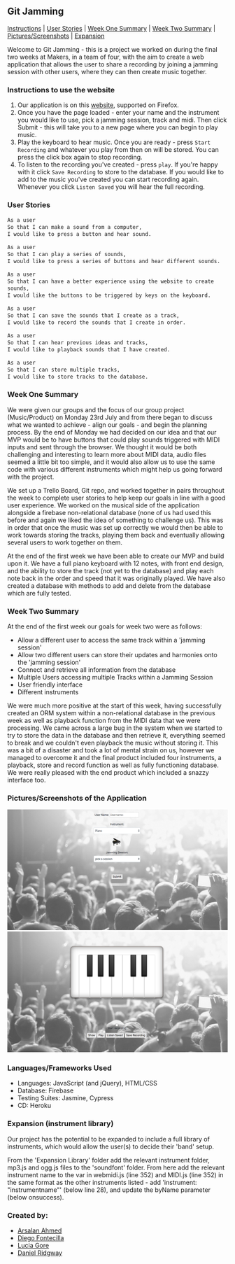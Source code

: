 ## Git Jamming

[Instructions](#instructions) | [User Stories](#user) | [Week One Summary](#one) | [Week Two Summary](#two) | [Pictures/Screenshots](#pictures) | [Expansion](#expansion)


Welcome to Git Jamming - this is a project we worked on during the final two weeks at Makers, in a team of four, with the aim to create a web application that allows the user to share a recording by joining a jamming session with other users, where they can then create music together.

### <a name="instructions"></a>Instructions to use the website
1. Our application is on this [website](#www.gitjamming8.herokuapp.com/azlan.html), supported on Firefox.
2. Once you have the page loaded - enter your name and the instrument you would like to use, pick a jamming session, track and midi. Then click Submit - this will take you to a new page where you can begin to play music.
3. Play the keyboard to hear music. Once you are ready - press `Start Recording` and whatever you play from then on will be stored. You can press the click box again to stop recording.
4. To listen to the recording you've created - press `play`. If you're happy with it click `Save Recording` to store to the database. If you would like to add to the music you've created you can start recording again. Whenever you click `Listen Saved` you will hear the full recording.

### <a name="user"></a>User Stories
```
As a user
So that I can make a sound from a computer,
I would like to press a button and hear sound.
```

```
As a user
So that I can play a series of sounds,
I would like to press a series of buttons and hear different sounds.
```

```
As a user
So that I can have a better experience using the website to create sounds,
I would like the buttons to be triggered by keys on the keyboard.
```

```
As a user
So that I can save the sounds that I create as a track,
I would like to record the sounds that I create in order.
```

```
As a user
So that I can hear previous ideas and tracks,
I would like to playback sounds that I have created.
```

```
As a user
So that I can store multiple tracks,
I would like to store tracks to the database.
```

### <a name="one"></a>Week One Summary

We were given our groups and the focus of our group project (Music/Product) on Monday 23rd July and from there began to discuss what we wanted to achieve - align our goals - and begin the planning process. By the end of Monday we had decided on our idea and that our MVP would be to have buttons that could play sounds triggered with MIDI inputs and sent through the browser. We thought it would be both challenging and interesting to learn more about MIDI data, audio files seemed a little bit too simple, and it would also allow us to use the same code with various different instruments which might help us going forward with the project.

We set up a Trello Board, Git repo, and worked together in pairs throughout the week to complete user stories to help keep our goals in line with a good user experience. We worked on the musical side of the application alongside a firebase non-relational database (none of us had used this before and again we liked the idea of something to challenge us). This was in order that once the music was set up correctly we would then be able to work towards storing the tracks, playing them back and eventually allowing several users to work together on them.

At the end of the first week we have been able to create our MVP and build upon it. We have a full piano keyboard with 12 notes, with front end design, and the ability to store the track (not yet to the database) and play each note back in the order and speed that it was originally played. We have also created a database with methods to add and delete from the database which are fully tested.

### <a name="two"></a>Week Two Summary

At the end of the first week our goals for week two were as follows:
- Allow a different user to access the same track within a 'jamming session'
- Allow two different users can store their updates and harmonies onto the 'jamming session'
- Connect and retrieve all information from the database
- Multiple Users accessing multiple Tracks within a Jamming Session
- User friendly interface
- Different instruments

We were much more positive at the start of this week, having successfully created an ORM system within a non-relational database in the previous week as well as playback function from the MIDI data that we were processing. We came across a large bug in the system when we started to try to store the data in the database and then retrieve it, everything seemed to break and we couldn't even playback the music without storing it. This was a bit of a disaster and took a lot of mental strain on us, however we managed to overcome it and the final product included four instruments, a playback, store and record function as well as fully functioning database. We were really pleased with the end product which included a snazzy interface too.  

### <a name="pictures"></a>Pictures/Screenshots of the Application

<img src='img/Screen Shot 2018-08-07 at 17.03.34.png' />
<img src='img/Screen Shot 2018-08-07 at 17.03.49.png' />

### Languages/Frameworks Used

- Languages: JavaScript (and jQuery), HTML/CSS
- Database: Firebase
- Testing Suites: Jasmine, Cypress
- CD: Heroku

### <a name="expansion"></a>Expansion (instrument library)

Our project has the potential to be expanded to include a full library of instruments, which would allow the user(s) to decide their 'band' setup.

From the 'Expansion Library' folder add the relevant instrument folder, mp3.js and ogg.js files to the 'soundfont' folder. From here add the relevant instrument name to the var in webmidi.js (line 352) and MIDI.js (line 352) in the same format as the other instruments listed - add 'instrument: "instrumentname"' (below line 28), and update the byName parameter (below onsuccess).

### Created by:

- [Arsalan Ahmed](https://github.com/arsalanabc)
- [Diego Fontecilla](https://github.com/diegofontecilla)
- [Lucia Gore](https://github.com/luciagore)
- [Daniel Ridgway](https://github.com/ridginald)
